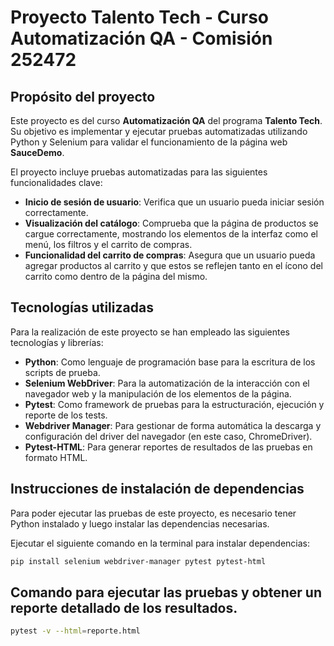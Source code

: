 # Proyecto Talento Tech - Curso Automatización QA - Comisión 252472

## Propósito del proyecto
Este proyecto es del curso **Automatización QA** del programa **Talento Tech**.  
Su objetivo es implementar y ejecutar pruebas automatizadas utilizando Python y Selenium para validar el funcionamiento de la página web **SauceDemo**.

El proyecto incluye pruebas automatizadas para las siguientes funcionalidades clave:
* **Inicio de sesión de usuario**: Verifica que un usuario pueda iniciar sesión correctamente.
* **Visualización del catálogo**: Comprueba que la página de productos se cargue correctamente, mostrando los elementos de la interfaz como el menú, los filtros y el carrito de compras.
* **Funcionalidad del carrito de compras**: Asegura que un usuario pueda agregar productos al carrito y que estos se reflejen tanto en el ícono del carrito como dentro de la página del mismo.

## Tecnologías utilizadas
Para la realización de este proyecto se han empleado las siguientes tecnologías y librerías:

* **Python**: Como lenguaje de programación base para la escritura de los scripts de prueba.
* **Selenium WebDriver**: Para la automatización de la interacción con el navegador web y la manipulación de los elementos de la página.
* **Pytest**: Como framework de pruebas para la estructuración, ejecución y reporte de los tests.
* **Webdriver Manager**: Para gestionar de forma automática la descarga y configuración del driver del navegador (en este caso, ChromeDriver).
* **Pytest-HTML**: Para generar reportes de resultados de las pruebas en formato HTML.

## Instrucciones de instalación de dependencias
Para poder ejecutar las pruebas de este proyecto, es necesario tener Python instalado y luego instalar las dependencias necesarias. 

Ejecutar el siguiente comando en la terminal para instalar dependencias:
```bash
pip install selenium webdriver-manager pytest pytest-html 
```

## Comando para ejecutar las pruebas y obtener un reporte detallado de los resultados.
```bash
pytest -v --html=reporte.html
```